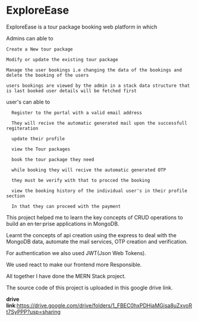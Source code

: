 # ExploreEase

ExploreEase is a tour package booking web platform in which 

Admins can able to

    Create a New tour package

    Modify or update the existing tour package

    Manage the user bookings i.e changing the data of the bookings and delete the booking of the users

    users bookings are viewed by the admin in a stack data structure that is last booked user details will be fetched first

user's can able to

      Register to the portal with a valid email address
      
      They will recive the automatic generated mail upon the successfull regiteration

      update their profile

      view the Tour packages

      book the tour package they need

      while booking they will recive the automatic generated OTP

      they must be verify with that to procced the booking

      view the booking history of the individual user's in their profile section

      In that they can proceed with the payment

This project helped me to learn the key concepts of CRUD operations to build an en·ter·prise applications in MongoDB.

Learnt the concepts of api creation using the express to deal with the MongoDB data, automate the mail services, OTP creation and verification.

For authentication we also used JWT(Json Web Tokens).

We used react to make our frontend more Responsible. 

All together I have done the MERN Stack project.

The source code of this project is uploaded in this google drive link.

**drive link**:https://drive.google.com/drive/folders/1_FBEC0hxPDHjaMGisa8uZxvoRt7SyPPP?usp=sharing
